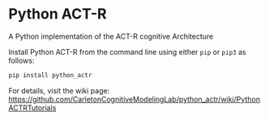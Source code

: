 # Python ACT-R
A Python implementation of the ACT-R cognitive Architecture

Install Python ACT-R from the command line using either `pip` or `pip3` as follows:

```bash
pip install python_actr
```

For details, visit the wiki page: https://github.com/CarletonCognitiveModelingLab/python_actr/wiki/PythonACTRTutorials

